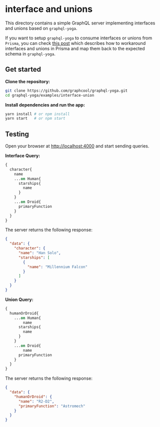 # interface and unions

This directory contains a simple GraphQL server implementing interfaces and unions based on `graphql-yoga`.

If you want to setup `graphql-yoga` to consume interfaces or unions from `Prisma`, you can check [this post](https://medium.com/@tibotiber/graphql-interfaces-and-union-types-with-prisma-and-yoga-7224f9e1d9ad) which describes how to workaround interfaces and unions in Prisma and map them back to the expected schema in `graphql-yoga`.

## Get started

**Clone the repository:**

```sh
git clone https://github.com/graphcool/graphql-yoga.git
cd graphql-yoga/examples/interface-union
```

**Install dependencies and run the app:**

```sh
yarn install # or npm install
yarn start   # or npm start
```

## Testing

Open your browser at [http://localhost:4000](http://localhost:4000) and start sending queries.

**Interface Query:**

```graphql
{
  character{
    name
    ...on Human{
      starships{
        name
      }
    }
    ...on Droid{
      primaryFunction
    }
  }
}
```

The server returns the following response:

```json
{
  "data": {
    "character": {
      "name": "Han Solo",
      "starships": [
        {
          "name": "Millennium Falcon"
        }
      ]
    }
  }
}
```

**Union Query:**

```graphql
{
  humanOrDroid{
    ...on Human{
    	name	
      starships{
        name
      }
    }
    ...on Droid{
    	name
      primaryFunction
    }
  }
}
```

The server returns the following response:

```json
{
  "data": {
    "humanOrDroid": {
      "name": "R2-D2",
      "primaryFunction": "Astromech"
    }
  }
}
```

